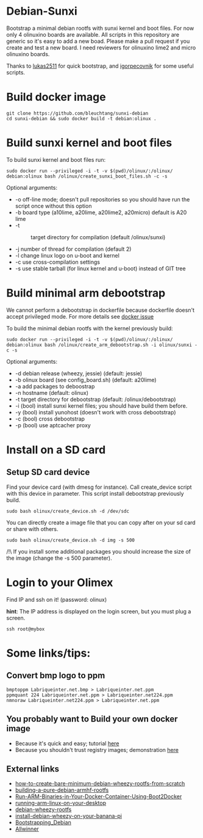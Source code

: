 Debian-Sunxi
==========

Bootstrap a minimal debian rootfs with sunxi kernel and boot files. For now
only 4 olinuxino boards are available. All scripts in this repository are
generic so it's easy to add a new boad. Please make a pull request if you
create and test a new board. I need reviewers for olinuxino lime2 and micro
olinuxino boards.

Thanks to [lukas2511](https://github.com/lukas2511/olinuxino-a20-micro) for
quick bootstrap, and [igorpecovnik](https://github.com/igorpecovnik/lib) for
some useful scripts.

# Build docker image

```shell
git clone https://github.com/bleuchtang/sunxi-debian
cd sunxi-debian && sudo docker build -t debian:olinux .
```

# Build sunxi kernel and boot files

To build sunxi kernel and boot files run:

```shell
sudo docker run --privileged -i -t -v $(pwd)/olinux/:/olinux/ debian:olinux bash /olinux/create_sunxi_boot_files.sh -c -s
```

Optional arguments:
+ -o off-line mode; doesn't pull repositories so you should have run the script once without this option
+ -b <type> board type (a10lime, a20lime, a20lime2, a20micro) default is A20 lime
+ -t <dir> target directory for compilation (default /olinux/sunxi)
+ -j <thread> number of thread for compilation (default 2)
+ -l change linux logo on u-boot and kernel
+ -c use cross-compilation settings
+ -s use stable tarball (for linux kernel and u-boot) instead of GIT tree

# Build minimal arm debootstrap

We cannot perform a debootstrap in dockerfile because dockerfile doesn't accept
privileged mode. For more details see [docker issue](https://github.com/docker/docker/issues/1916)

To build the minimal debian rootfs with the kernel previously build:

```shell
sudo docker run --privileged -i -t -v $(pwd)/olinux/:/olinux/ debian:olinux bash /olinux/create_arm_debootstrap.sh -i olinux/sunxi -c -s
```

Optional arguments:
+ -d <name>  debian release (wheezy, jessie) 	(default: jessie)
+ -b <board> olinux board (see config_board.sh) (default: a20lime)
+ -a <packages> add packages to deboostrap
+ -n <hostname> hostname (default: olinux)
+ -t <target> target directory for debootstrap	(default: /olinux/debootstrap)
+ -i (bool) install sunxi kernel files; you should have build them before.
+ -y (bool) install yunohost (doesn't work with cross debootstrap)
+ -c (bool) cross debootstrap
+ -p (bool) use aptcacher proxy

# Install on a SD card

## Setup SD card device

Find your device card (with dmesg for instance). Call create_device script with
this device in parameter. This script install debootstrap previously build.

```shell
sudo bash olinux/create_device.sh -d /dev/sdc
```

You can directly create a image file that you can copy after on your sd card or share with others.

```shell
sudo bash olinux/create_device.sh -d img -s 500
```

/!\ If you install some additional packages you should increase the size of the
image (change the -s 500 parameter).

# Login to your Olimex

Find IP and ssh on it! (password: olinux)

**hint**: The IP address is displayed on the login screen, but you must plug a screen.

```shell
ssh root@mybox
```

# Some links/tips:

## Convert bmp logo to ppm

```shell
bmptoppm Labriqueinter.net.bmp > Labriqueinter.net.ppm
ppmquant 224 Labriqueinter.net.ppm > Labriqueinter.net224.ppm
nmnoraw Labriqueinter.net224.ppm > Labriqueinter.net.ppm
```

## You probably want to Build your own docker image

- Because it's quick and easy; tutorial [here](http://www.aossama.com/build-debian-docker-image-from-scratch/)
- Because you shouldn't trust registry images; demonstration [here](https://joeyh.name/blog/entry/docker_run_debian/)

## External links

- [how-to-create-bare-minimum-debian-wheezy-rootfs-from-scratch](http://olimex.wordpress.com/2014/07/21/how-to-create-bare-minimum-debian-wheezy-rootfs-from-scratch/)
- [building-a-pure-debian-armhf-rootfs](http://blog.night-shade.org.uk/2013/12/building-a-pure-debian-armhf-rootfs/)
- [Run-ARM-Binaries-in-Your-Docker-Container-Using-Boot2Docker](http://www.hnwatcher.com/r/1526487/Run-ARM-Binaries-in-Your-Docker-Container-Using-Boot2Docker)
- [running-arm-linux-on-your-desktop](http://tinkering-is-fun.blogspot.fr/2009/12/running-arm-linux-on-your-desktop-pc_12.html)
- [debian-wheezy-rootfs](http://www.yoovant.com/debian-wheezy-rootfs/)
- [install-debian-wheezy-on-your-banana-pi](http://cbwebs.de/single-board-computer/banana-pi/install-debian-wheezy-on-your-banana-pi/)
- [Bootstrapping_Debian](https://linux-sunxi.org/Mainline_Debian_HowTo#Bootstrapping_Debian)
- [Allwinner](https://wiki.debian.org/InstallingDebianOn/Allwinner)
